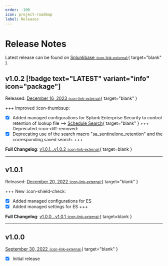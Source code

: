 ```yaml
---
order: -100
icon: project-roadmap
label: Releases
---
```


# Release Notes

Latest release can be found on [Splunkbase <small>:icon-link-external:</small>](https://splunkbase.splunk.com/app/6612/){ target="blank" }.

## v1.0.2 [!badge text="LATEST" variant="info" icon="package"]

Released: [December 16, 2023 <small>:icon-link-external:</small>](https://github.com/splunk/SA-SentinelOneDevices/releases/tag/v1.0.2){ target="blank" }

+++ Improved :icon-thumbsup:
- [x] Added managed configurations for Splunk Enterprise Security to control retention of lookup file --> [Schedule Search](/start/scheduled-search.md){ target="blank" }
+++ Deprecated :icon-diff-removed:
- [x] Deprecating use of the search macro "sa_sentinelone_retention" and the corresponding saved search.
+++

**Full Changelog**: [v1.0.1...v1.0.2 <small>:icon-link-external:</small>](https://github.com/splunk/SA-SentinelOneDevices/compare/v1.0.1...v1.0.2){ target=blank }

---

## v1.0.1

Released: [December 20, 2022 <small>:icon-link-external:</small>](https://github.com/splunk/SA-SentinelOneDevices/releases/tag/v1.0.1){ target="blank" }

+++ New :icon-shield-check:
- [x] Added managed configurations for ES
- [x] Added managed settings for ES
+++

**Full Changelog**: [v1.0.0...v1.0.1 <small>:icon-link-external:</small>](https://github.com/splunk/SA-SentinelOneDevices/compare/v1.0.0...v1.0.1){ target=blank }

---

## v1.0.0

[September 30, 2022 <small>:icon-link-external:</small>](https://github.com/splunk/SA-SentinelOneDevices/releases/tag/v1.0.0){ target="blank" }

- [x] Initial release
